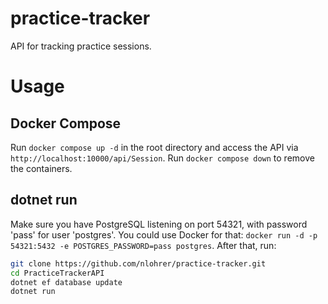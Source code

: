 # practice-tracker
API for tracking practice sessions.

# Usage
## Docker Compose
Run `docker compose up -d` in the root directory and access the API via `http://localhost:10000/api/Session`. Run `docker compose down` to remove the containers.

## dotnet run
Make sure you have PostgreSQL listening on port 54321, with password 'pass' for user 'postgres'. You could use Docker for that: `docker run -d -p 54321:5432 -e POSTGRES_PASSWORD=pass postgres`. After that, run:

```bash
git clone https://github.com/nlohrer/practice-tracker.git
cd PracticeTrackerAPI
dotnet ef database update
dotnet run
```
